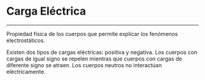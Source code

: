 # Carga Eléctrica
***
Propiedad física de los cuerpos que permite explicar los fenómenos electrostáticos.

Existen dos tipos de cargas eléctricas: positiva y negativa. Los cuerpos con cargas de igual signo se repelen mientras que cuerpos con cargas de diferente signo se atraen. Los cuerpos neutros no interactúan eléctricamente.